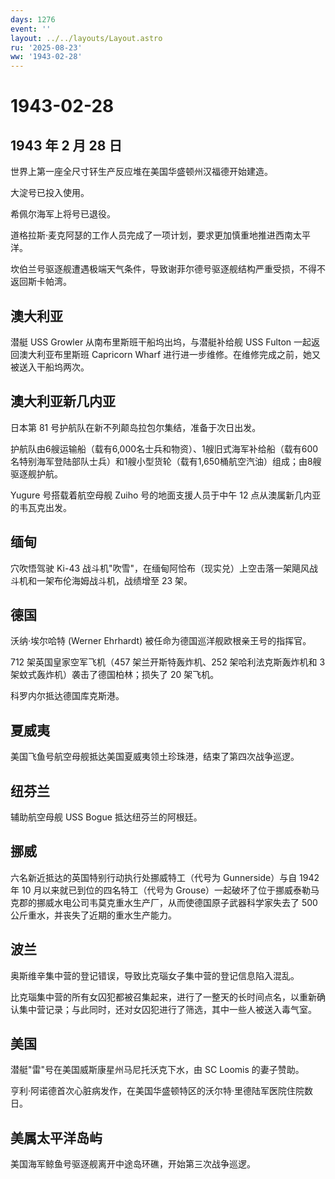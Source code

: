```yaml
---
days: 1276
event: ''
layout: ../../layouts/Layout.astro
ru: '2025-08-23'
ww: '1943-02-28'
---
```


# 1943-02-28

## 1943 年 2 月 28 日

世界上第一座全尺寸钚生产反应堆在美国华盛顿州汉福德开始建造。

大淀号已投入使用。

希佩尔海军上将号已退役。

道格拉斯·麦克阿瑟的工作人员完成了一项计划，要求更加慎重地推进西南太平洋。

坎伯兰号驱逐舰遭遇极端天气条件，导致谢菲尔德号驱逐舰结构严重受损，不得不返回斯卡帕湾。

## 澳大利亚

潜艇 USS Growler 从南布里斯班干船坞出坞，与潜艇补给舰 USS Fulton
一起返回澳大利亚布里斯班 Capricorn Wharf
进行进一步维修。在维修完成之前，她又被送入干船坞两次。

## 澳大利亚新几内亚

日本第 81 号护航队在新不列颠岛拉包尔集结，准备于次日出发。

护航队由6艘运输船（载有6,000名士兵和物资）、1艘旧式海军补给船（载有600名特别海军登陆部队士兵）和1艘小型货轮（载有1,650桶航空汽油）组成；由8艘驱逐舰护航。

Yugure 号搭载着航空母舰 Zuiho 号的地面支援人员于中午 12
点从澳属新几内亚的韦瓦克出发。

## 缅甸

穴吹悟驾驶 Ki-43
战斗机"吹雪"，在缅甸阿恰布（现实兑）上空击落一架飓风战斗机和一架布伦海姆战斗机，战绩增至
23 架。

## 德国

沃纳·埃尔哈特 (Werner Ehrhardt) 被任命为德国巡洋舰欧根亲王号的指挥官。

712 架英国皇家空军飞机（457 架兰开斯特轰炸机、252 架哈利法克斯轰炸机和 3
架蚊式轰炸机）袭击了德国柏林；损失了 20 架飞机。

科罗内尔抵达德国库克斯港。

## 夏威夷

美国飞鱼号航空母舰抵达美国夏威夷领土珍珠港，结束了第四次战争巡逻。

## 纽芬兰

辅助航空母舰 USS Bogue 抵达纽芬兰的阿根廷。

## 挪威

六名新近抵达的英国特别行动执行处挪威特工（代号为 Gunnerside）与自 1942
年 10 月以来就已到位的四名特工（代号为
Grouse）一起破坏了位于挪威泰勒马克郡的挪威水电公司韦莫克重水生产厂，从而使德国原子武器科学家失去了
500 公斤重水，并丧失了近期的重水生产能力。

## 波兰

奥斯维辛集中营的登记错误，导致比克瑙女子集中营的登记信息陷入混乱。

比克瑙集中营的所有女囚犯都被召集起来，进行了一整天的长时间点名，以重新确认集中营记录；与此同时，还对女囚犯进行了筛选，其中一些人被送入毒气室。

## 美国

潜艇"雷"号在美国威斯康星州马尼托沃克下水，由 SC Loomis 的妻子赞助。

亨利·阿诺德首次心脏病发作，在美国华盛顿特区的沃尔特·里德陆军医院住院数日。

## 美属太平洋岛屿

美国海军鲸鱼号驱逐舰离开中途岛环礁，开始第三次战争巡逻。